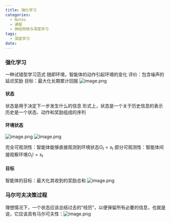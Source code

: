 ```yaml
---
title: 强化学习
categories:
  - Notes
  - 课程
  - 神经网络与深度学习
tags:
  - 深度学习
date:
---
```

### 强化学习
一种试错型学习范式
随即环境，智能体的动作引起环境的变化
评价：包含噪声的延迟奖励
目标：最大化长期累计回报
![image.png](https://cdn.jsdelivr.net/gh/zhengyangWang1/image@main/img/20231116102158.png)

#### 状态
状态是用于决定下一步发生什么的信息
形式上，状态是一个关于历史信息的表示
历史是一个状态、动作和奖励组成的序列

#### 环境状态
![image.png](https://cdn.jsdelivr.net/gh/zhengyangWang1/image@main/img/20231116102437.png)
![image.png](https://cdn.jsdelivr.net/gh/zhengyangWang1/image@main/img/20231116102701.png)


完全可观测性：智能体能够直接观测到环境状态$O_t = s_t$
部分可观测性：智能体间接观察环境$O_t != s_t$

#### 目标
智能体的目标：最大化其收到的奖励总和
![image.png](https://cdn.jsdelivr.net/gh/zhengyangWang1/image@main/img/20231116103205.png)


### 马尔可夫决策过程
理想情况下，一个状态应该总结过去的“经历”，以便保留所有必要的信息，也就是说，它应该具有马尔可夫性：![image.png](https://cdn.jsdelivr.net/gh/zhengyangWang1/image@main/img/20231116103615.png)
